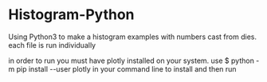 # Histogram-Python
Using Python3 to make a histogram examples with numbers cast from dies.
each file is run individually

in order to run you must have plotly installed on your system.
use $ python -m pip install --user plotly in your command line to install and then run
